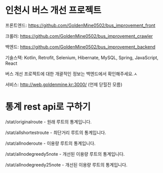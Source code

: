 # 인천시 버스 개선 프로젝트
프론트엔드: https://github.com/GoldenMine0502/bus_improvement_front

크롤러: https://github.com/GoldenMine0502/bus_improvement_crawler

백엔드: https://github.com/GoldenMine0502/bus_improvement_backend

기술스택: Kotlin, Retrofit, Selenium, Hibernate, MySQL, Spring, JavaScript, React

버스 개선 프로젝트에 대한 개괄적인 정보는 백엔드에서 확인해주세요.ㅅ

서비스: http://web.goldenmine.kr:3000/ (언제 닫힐진 모름)

# 통계 rest api로 구하기
/stat/originalroute - 원래 루트의 통계입니다.

/stat/allshortestroute - 최단거리 루트의 통계입니다.

/stat/allnoderoute - 이용량 루트의 통계입니다.

/stat/allnodegreedy5note - 개선된 이용량 루트의 통계입니다.

/stat/allnodegreedy25note - 개선된 이용량 루트의 통계입니다.
